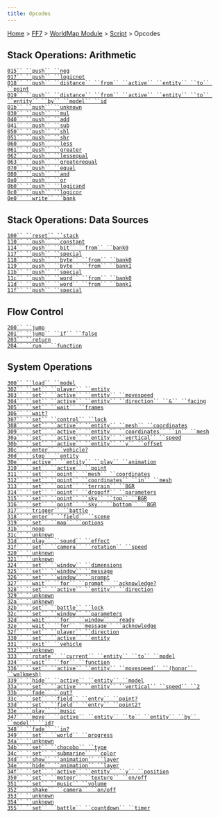 ```yaml
---
title: Opcodes
---
```


[Home](../../../Main%20Page.md) > [FF7](../../../FF7.md) > [WorldMap Module](../../WorldMap%20Module.md) > [Script](../Script.md) > Opcodes

## Stack Operations: Arithmetic

[`015`` ``push`` ``neg`][]  
[`017`` ``push`` ``logicnot`][]  
[`018`` ``push`` ``distance`` ``from`` ``active`` ``entity`` ``to`` ``point`][]  
[`019`` ``push`` ``distance`` ``from`` ``active`` ``entity`` ``to`` ``entity`` ``by`` ``model`` ``id`][]  
[`01b`` ``push`` ``unknown`][]  
[`030`` ``push`` ``mul`][]  
[`040`` ``push`` ``add`][]  
[`041`` ``push`` ``sub`][]  
[`050`` ``push`` ``shl`][]  
[`051`` ``push`` ``shr`][]  
[`060`` ``push`` ``less`][]  
[`061`` ``push`` ``greater`][]  
[`062`` ``push`` ``lessequal`][]  
[`063`` ``push`` ``greaterequal`][]  
[`070`` ``push`` ``equal`][]  
[`080`` ``push`` ``and`][]  
[`0a0`` ``push`` ``or`][]  
[`0b0`` ``push`` ``logicand`][]  
[`0c0`` ``push`` ``logicor`][]  
[`0e0`` ``write`` ``bank`][]

## Stack Operations: Data Sources

[`100`` ``reset`` ``stack`][]  
[`110`` ``push`` ``constant`][]  
[`114`` ``push`` ``bit`` ``from`` ``bank0`][]  
[`117`` ``push`` ``special`][]  
[`118`` ``push`` ``byte`` ``from`` ``bank0`][]  
[`119`` ``push`` ``byte`` ``from`` ``bank1`][]  
[`11b`` ``push`` ``special`][`117`` ``push`` ``special`]  
[`11c`` ``push`` ``word`` ``from`` ``bank0`][]  
[`11d`` ``push`` ``word`` ``from`` ``bank1`][]  
[`11f`` ``push`` ``special`][`117`` ``push`` ``special`]

## Flow Control

[`200`` ``jump`][]  
[`201`` ``jump`` ``if`` ``false`][]  
[`203`` ``return`][]  
[`204`` ``run`` ``function`][]

## System Operations

[`300`` ``load`` ``model`][]  
[`302`` ``set`` ``player`` ``entity`][]  
[`303`` ``set`` ``active`` ``entity`` ``movespeed`][]  
[`304`` ``set`` ``active`` ``entity`` ``direction`` ``&`` ``facing`][]  
[`305`` ``set`` ``wait`` ``frames`][]  
[`306`` ``wait?`][]  
[`307`` ``set`` ``control`` ``lock`][]  
[`308`` ``set`` ``active`` ``entity`` ``mesh`` ``coordinates`][]  
[`309`` ``set`` ``active`` ``entity`` ``coordinates`` ``in`` ``mesh`][]  
[`30a`` ``set`` ``active`` ``entity`` ``vertical`` ``speed`][]  
[`30b`` ``set`` ``active`` ``entity`` ``y`` ``offset`][]  
[`30c`` ``enter`` ``vehicle?`][]  
[`30d`` ``stop`` ``entity`][]  
[`30e`` ``active`` ``entity`` ``play`` ``animation`][]  
[`310`` ``set`` ``active`` ``point`][]  
[`311`` ``set`` ``point`` ``mesh`` ``coordinates`][]  
[`312`` ``set`` ``point`` ``coordinates`` ``in`` ``mesh`][]  
[`313`` ``set`` ``point`` ``terrain`` ``BGR`][]  
[`314`` ``set`` ``point`` ``dropoff`` ``parameters`][]  
[`315`` ``set`` ``point`` ``sky`` ``top`` ``BGR`][]  
[`316`` ``set`` ``point`` ``sky`` ``bottom`` ``BGR`][]  
[`317`` ``trigger`` ``battle`][]  
[`318`` ``enter`` ``field`` ``scene`][]  
[`319`` ``set`` ``map`` ``options`][]  
[`31b`` ``noop`][]  
[`31c`` ``unknown`][]  
[`31d`` ``play`` ``sound`` ``effect`][]  
[`31f`` ``set`` ``camera`` ``rotation`` ``speed`][]  
[`320`` ``unknown`][]  
[`321`` ``unknown`][]  
[`324`` ``set`` ``window`` ``dimensions`][]  
[`325`` ``set`` ``window`` ``message`][]  
[`326`` ``set`` ``window`` ``prompt`][]  
[`327`` ``wait`` ``for`` ``prompt`` ``acknowledge?`][]  
[`328`` ``set`` ``active`` ``entity`` ``direction`][]  
[`329`` ``unknown`][]  
[`32a`` ``unknown`][]  
[`32b`` ``set`` ``battle`` ``lock`][]  
[`32c`` ``set`` ``window`` ``parameters`][]  
[`32d`` ``wait`` ``for`` ``window`` ``ready`][]  
[`32e`` ``wait`` ``for`` ``message`` ``acknowledge`][]  
[`32f`` ``set`` ``player`` ``direction`][]  
[`330`` ``set`` ``active`` ``entity`][]  
[`331`` ``exit`` ``vehicle`][]  
[`332`` ``unknown`][]  
[`333`` ``rotate`` ``current`` ``entity`` ``to`` ``model`][]  
[`334`` ``wait`` ``for`` ``function`][]  
[`336`` ``set`` ``active`` ``entity`` ``movespeed`` ``(honor`` ``walkmesh)`][]  
[`339`` ``hide`` ``active`` ``entity`` ``model`][]  
[`33a`` ``set`` ``active`` ``entity`` ``vertical`` ``speed`` ``2`][]  
[`33b`` ``fade`` ``out?`][]  
[`33c`` ``set`` ``field`` ``entry`` ``point?`][]  
[`33d`` ``set`` ``field`` ``entry`` ``point2?`][]  
[`33e`` ``play`` ``music`][]  
[`347`` ``move`` ``active`` ``entity`` ``to`` ``entity`` ``by`` ``model`` ``id?`][]  
[`348`` ``fade`` ``in?`][]  
[`349`` ``set`` ``world`` ``progress`][]  
[`34a`` ``unknown`][]  
[`34b`` ``set`` ``chocobo`` ``type`][]  
[`34c`` ``set`` ``submarine`` ``color`][]  
[`34d`` ``show`` ``animation`` ``layer`][]  
[`34e`` ``hide`` ``animation`` ``layer`][]  
[`34f`` ``set`` ``active`` ``entity`` ``y`` ``position`][]  
[`350`` ``set`` ``meteor`` ``texture`` ``on/off`][]  
[`351`` ``set`` ``music`` ``volume`][]  
[`352`` ``shake`` ``camera`` ``on/off`][]  
[`353`` ``unknown`][]  
[`354`` ``unknown`][]  
[`355`` ``set`` ``battle`` ``countdown`` ``timer`][]

  [`015`` ``push`` ``neg`]: ../../WorldMap%20Module/Script/Opcodes/015.md
    "wikilink"
  [`017`` ``push`` ``logicnot`]: ../../WorldMap%20Module/Script/Opcodes/017.md
    "wikilink"
  [`018`` ``push`` ``distance`` ``from`` ``active`` ``entity`` ``to`` ``point`]:
    FF7/WorldMap_Module/Script/Opcodes/018 "wikilink"
  [`019`` ``push`` ``distance`` ``from`` ``active`` ``entity`` ``to`` ``entity`` ``by`` ``model`` ``id`]:
    FF7/WorldMap_Module/Script/Opcodes/019 "wikilink"
  [`01b`` ``push`` ``unknown`]: ../../WorldMap%20Module/Script/Opcodes/01b.md
    "wikilink"
  [`030`` ``push`` ``mul`]: ../../WorldMap%20Module/Script/Opcodes/030.md
    "wikilink"
  [`040`` ``push`` ``add`]: ../../WorldMap%20Module/Script/Opcodes/040.md
    "wikilink"
  [`041`` ``push`` ``sub`]: ../../WorldMap%20Module/Script/Opcodes/041.md
    "wikilink"
  [`050`` ``push`` ``shl`]: ../../WorldMap%20Module/Script/Opcodes/050.md
    "wikilink"
  [`051`` ``push`` ``shr`]: ../../WorldMap%20Module/Script/Opcodes/051.md
    "wikilink"
  [`060`` ``push`` ``less`]: ../../WorldMap%20Module/Script/Opcodes/060.md
    "wikilink"
  [`061`` ``push`` ``greater`]: ../../WorldMap%20Module/Script/Opcodes/061.md
    "wikilink"
  [`062`` ``push`` ``lessequal`]: ../../WorldMap%20Module/Script/Opcodes/062.md
    "wikilink"
  [`063`` ``push`` ``greaterequal`]: ../../WorldMap%20Module/Script/Opcodes/063.md
    "wikilink"
  [`070`` ``push`` ``equal`]: ../../WorldMap%20Module/Script/Opcodes/070.md
    "wikilink"
  [`080`` ``push`` ``and`]: ../../WorldMap%20Module/Script/Opcodes/080.md
    "wikilink"
  [`0a0`` ``push`` ``or`]: ../../WorldMap%20Module/Script/Opcodes/0a0.md
    "wikilink"
  [`0b0`` ``push`` ``logicand`]: ../../WorldMap%20Module/Script/Opcodes/0b0.md
    "wikilink"
  [`0c0`` ``push`` ``logicor`]: ../../WorldMap%20Module/Script/Opcodes/0c0.md
    "wikilink"
  [`0e0`` ``write`` ``bank`]: ../../WorldMap%20Module/Script/Opcodes/0e0.md
    "wikilink"
  [`100`` ``reset`` ``stack`]: ../../WorldMap%20Module/Script/Opcodes/100.md
    "wikilink"
  [`110`` ``push`` ``constant`]: ../../WorldMap%20Module/Script/Opcodes/110.md
    "wikilink"
  [`114`` ``push`` ``bit`` ``from`` ``bank0`]: ../../WorldMap%20Module/Script/Opcodes/114.md
    "wikilink"
  [`117`` ``push`` ``special`]: ../../WorldMap%20Module/Script/Opcodes/117.md
    "wikilink"
  [`118`` ``push`` ``byte`` ``from`` ``bank0`]: ../../WorldMap%20Module/Script/Opcodes/118.md
    "wikilink"
  [`119`` ``push`` ``byte`` ``from`` ``bank1`]: ../../WorldMap%20Module/Script/Opcodes/119.md
    "wikilink"
  [`11c`` ``push`` ``word`` ``from`` ``bank0`]: ../../WorldMap%20Module/Script/Opcodes/11c.md
    "wikilink"
  [`11d`` ``push`` ``word`` ``from`` ``bank1`]: ../../WorldMap%20Module/Script/Opcodes/11d.md
    "wikilink"
  [`200`` ``jump`]: ../../WorldMap%20Module/Script/Opcodes/200.md "wikilink"
  [`201`` ``jump`` ``if`` ``false`]: ../../WorldMap%20Module/Script/Opcodes/201.md
    "wikilink"
  [`203`` ``return`]: ../../WorldMap%20Module/Script/Opcodes/203.md "wikilink"
  [`204`` ``run`` ``function`]: ../../WorldMap%20Module/Script/Opcodes/204.md
    "wikilink"
  [`300`` ``load`` ``model`]: ../../WorldMap%20Module/Script/Opcodes/300.md
    "wikilink"
  [`302`` ``set`` ``player`` ``entity`]: ../../WorldMap%20Module/Script/Opcodes/302.md
    "wikilink"
  [`303`` ``set`` ``active`` ``entity`` ``movespeed`]: ../../WorldMap%20Module/Script/Opcodes/303.md
    "wikilink"
  [`304`` ``set`` ``active`` ``entity`` ``direction`` ``&`` ``facing`]: ../../WorldMap%20Module/Script/Opcodes/304.md
    "wikilink"
  [`305`` ``set`` ``wait`` ``frames`]: ../../WorldMap%20Module/Script/Opcodes/305.md
    "wikilink"
  [`306`` ``wait?`]: ../../WorldMap%20Module/Script/Opcodes/306.md "wikilink"
  [`307`` ``set`` ``control`` ``lock`]: ../../WorldMap%20Module/Script/Opcodes/307.md
    "wikilink"
  [`308`` ``set`` ``active`` ``entity`` ``mesh`` ``coordinates`]: ../../WorldMap%20Module/Script/Opcodes/308.md
    "wikilink"
  [`309`` ``set`` ``active`` ``entity`` ``coordinates`` ``in`` ``mesh`]:
    FF7/WorldMap_Module/Script/Opcodes/309 "wikilink"
  [`30a`` ``set`` ``active`` ``entity`` ``vertical`` ``speed`]: ../../WorldMap%20Module/Script/Opcodes/30a.md
    "wikilink"
  [`30b`` ``set`` ``active`` ``entity`` ``y`` ``offset`]: ../../WorldMap%20Module/Script/Opcodes/30b.md
    "wikilink"
  [`30c`` ``enter`` ``vehicle?`]: ../../WorldMap%20Module/Script/Opcodes/30c.md
    "wikilink"
  [`30d`` ``stop`` ``entity`]: ../../WorldMap%20Module/Script/Opcodes/30d.md
    "wikilink"
  [`30e`` ``active`` ``entity`` ``play`` ``animation`]: ../../WorldMap%20Module/Script/Opcodes/30e.md
    "wikilink"
  [`310`` ``set`` ``active`` ``point`]: ../../WorldMap%20Module/Script/Opcodes/310.md
    "wikilink"
  [`311`` ``set`` ``point`` ``mesh`` ``coordinates`]: ../../WorldMap%20Module/Script/Opcodes/311.md
    "wikilink"
  [`312`` ``set`` ``point`` ``coordinates`` ``in`` ``mesh`]: ../../WorldMap%20Module/Script/Opcodes/312.md
    "wikilink"
  [`313`` ``set`` ``point`` ``terrain`` ``BGR`]: ../../WorldMap%20Module/Script/Opcodes/313.md
    "wikilink"
  [`314`` ``set`` ``point`` ``dropoff`` ``parameters`]: ../../WorldMap%20Module/Script/Opcodes/314.md
    "wikilink"
  [`315`` ``set`` ``point`` ``sky`` ``top`` ``BGR`]: ../../WorldMap%20Module/Script/Opcodes/315.md
    "wikilink"
  [`316`` ``set`` ``point`` ``sky`` ``bottom`` ``BGR`]: ../../WorldMap%20Module/Script/Opcodes/316.md
    "wikilink"
  [`317`` ``trigger`` ``battle`]: ../../WorldMap%20Module/Script/Opcodes/317.md
    "wikilink"
  [`318`` ``enter`` ``field`` ``scene`]: ../../WorldMap%20Module/Script/Opcodes/318.md
    "wikilink"
  [`319`` ``set`` ``map`` ``options`]: ../../WorldMap%20Module/Script/Opcodes/319.md
    "wikilink"
  [`31b`` ``noop`]: ../../WorldMap%20Module/Script/Opcodes/31b.md "wikilink"
  [`31c`` ``unknown`]: ../../WorldMap%20Module/Script/Opcodes/31c.md "wikilink"
  [`31d`` ``play`` ``sound`` ``effect`]: ../../WorldMap%20Module/Script/Opcodes/31d.md
    "wikilink"
  [`31f`` ``set`` ``camera`` ``rotation`` ``speed`]: ../../WorldMap%20Module/Script/Opcodes/31f.md
    "wikilink"
  [`320`` ``unknown`]: ../../WorldMap%20Module/Script/Opcodes/320.md "wikilink"
  [`321`` ``unknown`]: ../../WorldMap%20Module/Script/Opcodes/321.md "wikilink"
  [`324`` ``set`` ``window`` ``dimensions`]: ../../WorldMap%20Module/Script/Opcodes/324.md
    "wikilink"
  [`325`` ``set`` ``window`` ``message`]: ../../WorldMap%20Module/Script/Opcodes/325.md
    "wikilink"
  [`326`` ``set`` ``window`` ``prompt`]: ../../WorldMap%20Module/Script/Opcodes/326.md
    "wikilink"
  [`327`` ``wait`` ``for`` ``prompt`` ``acknowledge?`]: ../../WorldMap%20Module/Script/Opcodes/327.md
    "wikilink"
  [`328`` ``set`` ``active`` ``entity`` ``direction`]: ../../WorldMap%20Module/Script/Opcodes/328.md
    "wikilink"
  [`329`` ``unknown`]: ../../WorldMap%20Module/Script/Opcodes/329.md "wikilink"
  [`32a`` ``unknown`]: ../../WorldMap%20Module/Script/Opcodes/32a.md "wikilink"
  [`32b`` ``set`` ``battle`` ``lock`]: ../../WorldMap%20Module/Script/Opcodes/32b.md
    "wikilink"
  [`32c`` ``set`` ``window`` ``parameters`]: ../../WorldMap%20Module/Script/Opcodes/32c.md
    "wikilink"
  [`32d`` ``wait`` ``for`` ``window`` ``ready`]: ../../WorldMap%20Module/Script/Opcodes/32d.md
    "wikilink"
  [`32e`` ``wait`` ``for`` ``message`` ``acknowledge`]: ../../WorldMap%20Module/Script/Opcodes/32e.md
    "wikilink"
  [`32f`` ``set`` ``player`` ``direction`]: ../../WorldMap%20Module/Script/Opcodes/32f.md
    "wikilink"
  [`330`` ``set`` ``active`` ``entity`]: ../../WorldMap%20Module/Script/Opcodes/330.md
    "wikilink"
  [`331`` ``exit`` ``vehicle`]: ../../WorldMap%20Module/Script/Opcodes/331.md
    "wikilink"
  [`332`` ``unknown`]: ../../WorldMap%20Module/Script/Opcodes/332.md "wikilink"
  [`333`` ``rotate`` ``current`` ``entity`` ``to`` ``model`]: ../../WorldMap%20Module/Script/Opcodes/333.md
    "wikilink"
  [`334`` ``wait`` ``for`` ``function`]: ../../WorldMap%20Module/Script/Opcodes/334.md
    "wikilink"
  [`336`` ``set`` ``active`` ``entity`` ``movespeed`` ``(honor`` ``walkmesh)`]:
    FF7/WorldMap_Module/Script/Opcodes/336 "wikilink"
  [`339`` ``hide`` ``active`` ``entity`` ``model`]: ../../WorldMap%20Module/Script/Opcodes/339.md
    "wikilink"
  [`33a`` ``set`` ``active`` ``entity`` ``vertical`` ``speed`` ``2`]: ../../WorldMap%20Module/Script/Opcodes/33a.md
    "wikilink"
  [`33b`` ``fade`` ``out?`]: ../../WorldMap%20Module/Script/Opcodes/33b.md
    "wikilink"
  [`33c`` ``set`` ``field`` ``entry`` ``point?`]: ../../WorldMap%20Module/Script/Opcodes/33c.md
    "wikilink"
  [`33d`` ``set`` ``field`` ``entry`` ``point2?`]: ../../WorldMap%20Module/Script/Opcodes/33d.md
    "wikilink"
  [`33e`` ``play`` ``music`]: ../../WorldMap%20Module/Script/Opcodes/33e.md
    "wikilink"
  [`347`` ``move`` ``active`` ``entity`` ``to`` ``entity`` ``by`` ``model`` ``id?`]:
    FF7/WorldMap_Module/Script/Opcodes/347 "wikilink"
  [`348`` ``fade`` ``in?`]: ../../WorldMap%20Module/Script/Opcodes/348.md
    "wikilink"
  [`349`` ``set`` ``world`` ``progress`]: ../../WorldMap%20Module/Script/Opcodes/349.md
    "wikilink"
  [`34a`` ``unknown`]: ../../WorldMap%20Module/Script/Opcodes/34a.md "wikilink"
  [`34b`` ``set`` ``chocobo`` ``type`]: ../../WorldMap%20Module/Script/Opcodes/34b.md
    "wikilink"
  [`34c`` ``set`` ``submarine`` ``color`]: ../../WorldMap%20Module/Script/Opcodes/34c.md
    "wikilink"
  [`34d`` ``show`` ``animation`` ``layer`]: ../../WorldMap%20Module/Script/Opcodes/34d.md
    "wikilink"
  [`34e`` ``hide`` ``animation`` ``layer`]: ../../WorldMap%20Module/Script/Opcodes/34e.md
    "wikilink"
  [`34f`` ``set`` ``active`` ``entity`` ``y`` ``position`]: ../../WorldMap%20Module/Script/Opcodes/34f.md
    "wikilink"
  [`350`` ``set`` ``meteor`` ``texture`` ``on/off`]: ../../WorldMap%20Module/Script/Opcodes/350.md
    "wikilink"
  [`351`` ``set`` ``music`` ``volume`]: ../../WorldMap%20Module/Script/Opcodes/351.md
    "wikilink"
  [`352`` ``shake`` ``camera`` ``on/off`]: ../../WorldMap%20Module/Script/Opcodes/352.md
    "wikilink"
  [`353`` ``unknown`]: ../../WorldMap%20Module/Script/Opcodes/353.md "wikilink"
  [`354`` ``unknown`]: ../../WorldMap%20Module/Script/Opcodes/354.md "wikilink"
  [`355`` ``set`` ``battle`` ``countdown`` ``timer`]: ../../WorldMap%20Module/Script/Opcodes/355.md
    "wikilink"
